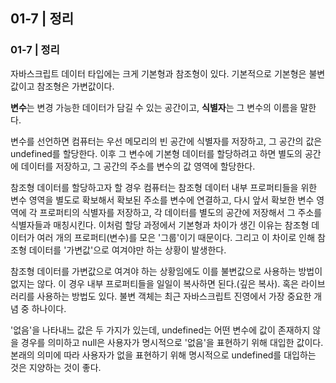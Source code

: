 01-7 | 정리
---
### 01-7 | 정리
자바스크립트 데이터 타입에는 크게 기본형과 참조형이 있다. 기본적으로 기본형은 불변값이고 참조형은 가변값이다.

**변수**는 변경 가능한 데이터가 담길 수 있는 공간이고, **식별자**는 그 변수의 이름을 말한다.

변수를 선언하면 컴퓨터는 우선 메모리의 빈 공간에 식별자를 저장하고, 그 공간의 값은 undefined를 할당한다. 이후 그 변수에 기본형 데이터를 할당하려고 하면 별도의 공간에 데이터를 저장하고, 그 공간의 주소를 변수의 값 영역에 할당한다.

참조형 데이터를 할당하고자 할 경우 컴퓨터는 참조형 데이터 내부 프로퍼티들을 위한 변수 영역을 별도로 확보해서 확보된 주소를 변수에 연결하고, 다시 앞서 확보한 변수 영역에 각 프로퍼티의 식별자를 저장하고, 각 데이터를 별도의 공간에 저장해서 그 주소를 식별자들과 매칭시킨다. 이처럼 할당 과정에서 기본형과 차이가 생긴 이유는 참조형 데이터가 여러 개의 프로퍼티(변수)를 모은 '그룹'이기 때문이다. 그리고 이 차이로 인해 참조형 데이터를 '가변값'으로 여겨야만 하는 상황이 발생한다.

참조형 데이터를 가변값으로 여겨야 하는 상황임에도 이를 불변값으로 사용하는 방법이 없지는 않다.
이 경우 내부 프로퍼티들을 일일이 복사하면 된다.(깊은 복사). 
혹은 라이브러리를 사용하는 방법도 있다. 불변 객체는 최근 자바스크립트 진영에서 가장 중요한 개념 중 하나이다.

'없음'을 나타내느 값은 두 가지가 있는데, undefined는 어떤 변수에 값이 존재하지 않을 경우를 의미하고 null은 사용자가 명시적으로 '없음'을 표현하기 위해 대입한 값이다. 
본래의 의미에 따라 사용자가 없을 표현하기 위해 명시적으로 undefined를 대입하는 것은 지양하는 것이 좋다.
